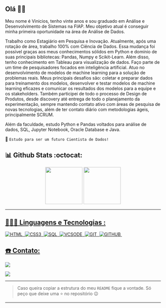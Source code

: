 ## Olá 👋🏽
  
Meu nome é Vinicios, tenho vinte anos e sou graduado em Análise e Desenvolvimento de Sistemas na FIAP. Meu objetivo atual é conseguir minha primeira oportunidade na área de Análise de Dados.

Trabalho como Estagiário em Pesquisa e Inovação. Atualmente, após uma rotação de área, trabalho 100% com Ciência de Dados. Essa mudança foi possível graças aos meus conhecimentos sólidos em Python e domínio de suas principais bibliotecas: Pandas, Numpy e Scikit-Learn. Além disso, tenho conhecimento em Tableau para visualização de dados. Faço parte de um time de pesquisadores focados em inteligência artificial. Atuo no desenvolvimento de modelos de machine learning para a solução de problemas reais. Meus principais desafios são: coletar e preparar dados para treinamento dos modelos, desenvolver e testar modelos de machine learning eficazes e comunicar os resultados dos modelos para a equipe e os stakeholders. Também participei de todo o processo de Design de Produtos, desde discovery até entrega de todo o planejamento da experimentação, sempre mantendo contato ativo com áreas de pesquisa de novas tecnologias, além de ter contato diário com metodologias ágeis, principalmente SCRUM. 

Além da faculdade, estudo Python e Pandas voltados para análise de dados, SQL, Jupyter Notebook, Oracle Database e Java. 

:rocket: `Estudo para ser um futuro Cientista de Dados!`

## :bar_chart: Github Stats :octocat:

<div align="center"  style="display: inline_block">

<img  height="120em"  src="https://github-readme-stats.vercel.app/api/top-langs/?username=vvinicios&layout=compact&langs_count=8&theme=tokyonight"/>

<a  href="https://git.io/streak-stats">
<img  height="120em"  src="https://github-readme-streak-stats.herokuapp.com?user=vvinicios&theme=tokyonight"/>
  
</div>

---

## 🧑🏽‍💻 Linguagens e Tecnologias :

![HTML](https://img.shields.io/badge/HTML5-E34F26.svg?style=for-the-badge&logo=HTML5&logoColor=white)&nbsp;
![CSS3](https://img.shields.io/badge/CSS3-1572B6.svg?style=for-the-badge&logo=CSS3&logoColor=white)&nbsp;
![SQL](https://img.shields.io/badge/MySQL-4479A1.svg?style=for-the-badge&logo=MySQL&logoColor=white)&nbsp;
![VCSODE](https://img.shields.io/badge/Visual%20Studio%20Code-007ACC.svg?style=for-the-badge&logo=Visual-Studio-Code&logoColor=white)&nbsp;
![GIT](https://img.shields.io/badge/Git-F05032.svg?style=for-the-badge&logo=Git&logoColor=white)&nbsp;
![GITHUB](https://img.shields.io/badge/GitHub-181717.svg?style=for-the-badge&logo=GitHub&logoColor=white)&nbsp;


## :phone: Contato:
 
<div>

<a  href  =  "mailto:viniciosramos0123@hotmail.com"><img  src="https://img.shields.io/badge/Hotmail-0078D4?style=for-the-badge&logo=microsoft-outlook&logoColor=black" target="_blank">

</a>
<a  href="https://www.linkedin.com/in/vinicios-ramos-68393618a"  target="_blank"><img  src="https://img.shields.io/badge/-LinkedIn-%230077B5?style=for-the-badge&logo=linkedin&logoColor=white"  target="_blank">
</a>

</div>

---
> Caso queira copiar a estrutura do meu `README` fique a vontade. Só peço que deixe uma :star: no repositório :wink:
---
